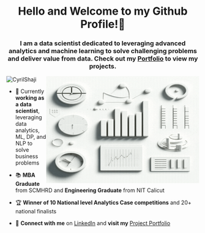 <h1 align="center"> Hello and Welcome to my Github Profile!👋</h1>
<h3 align="center"> I am a data scientist dedicated to leveraging advanced analytics and machine learning to solve challenging problems and deliver value from data. Check out my <a href="https://cyrilshaji.github.io/My-Portfolio/">Portfolio</a> to view my projects.</h3>
<img align="right" alt="Coding" width="400" height="280" src=https://github.com/CyrilShaji/My-Portfolio/blob/main/Images/Welcome.gif>
<p align="left"> <img src="https://komarev.com/ghpvc/?username=CyrilShaji&label=Profile%20views&color=0e75b6&style=flat" alt="CyrilShaji" /> </p>


- 🧠 Currently **working as a data scientist**, leveraging data analytics, ML, DP, and NLP to solve business problems
  
- 📚 **MBA Graduate** from SCMHRD and **Engineering Graduate** from NIT Calicut

- 🏆 **Winner of 10 National level Analytics Case competitions** and 20+ national finalists

- 🔗 **Connect with me** on [LinkedIn](https://www.linkedin.com/in/cyril-shaji-22b933147/) and **visit my** [Project Portfolio](https://cyrilshaji.github.io/My-Portfolio/)

